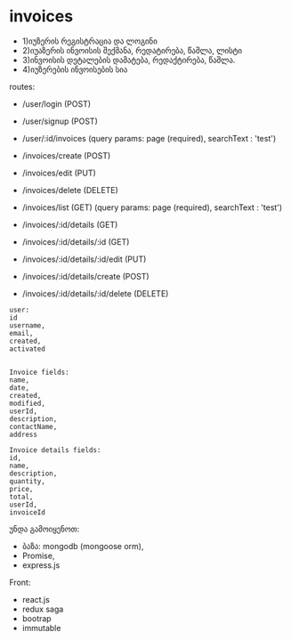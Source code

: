 # invoices

* 1)იუზერის რეგისტრაცია და ლოგინი
* 2)იუაზერის ინვოისის შექმანა, რედატირება, წაშლა, ლისტი
* 3)ინვოისის დეტალების დამატება, რედაქტირება, წაშლა.
* 4)იუზერების ინვოისების სია

routes:
* /user/login (POST)
* /user/signup (POST)
* /user/:id/invoices (query params: page (required), searchText : 'test')

* /invoices/create (POST)
* /invoices/edit (PUT)
* /invoices/delete (DELETE)
* /invoices/list (GET) (query params: page (required), searchText : 'test')

* /invoices/:id/details (GET)
* /invoices/:id/details/:id (GET)
* /invoices/:id/details/:id/edit (PUT)
* /invoices/:id/details/create (POST)
* /invoices/:id/details/:id/delete (DELETE)

```
user:
id
username,
email,
created,
activated


Invoice fields:
name,
date,
created,
modified,
userId,
description,
contactName,
address

Invoice details fields:
id,
name,
description,
quantity,
price,
total,
userId,
invoiceId
```

უნდა გამოიყენოთ:
* ბაზა: mongodb (mongoose orm),
* Promise,
* express.js

Front: 
* react.js
* redux saga
* bootrap
* immutable
